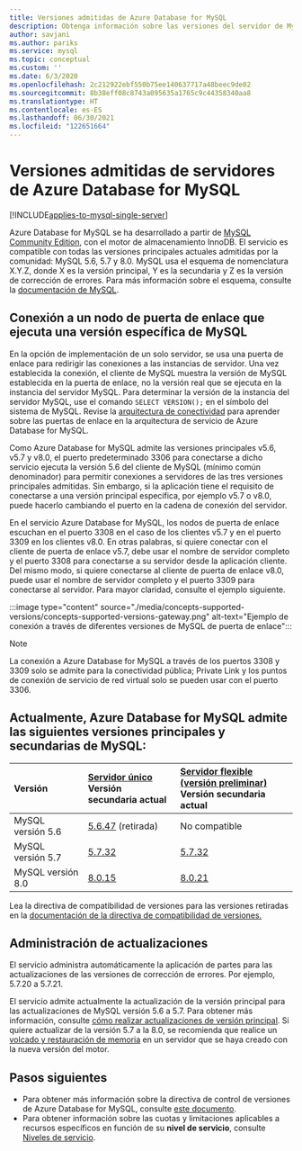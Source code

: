 ```yaml
---
title: Versiones admitidas de Azure Database for MySQL
description: Obtenga información sobre las versiones del servidor de MySQL que se admiten en el servicio Azure Database for MySQL.
author: savjani
ms.author: pariks
ms.service: mysql
ms.topic: conceptual
ms.custom: ''
ms.date: 6/3/2020
ms.openlocfilehash: 2c212922ebf550b75ee140637717a48beec9de02
ms.sourcegitcommit: 8b38eff08c8743a095635a1765c9c44358340aa8
ms.translationtype: HT
ms.contentlocale: es-ES
ms.lasthandoff: 06/30/2021
ms.locfileid: "122651664"
---
```

# <a name="supported-azure-database-for-mysql-server-versions"></a>Versiones admitidas de servidores de Azure Database for MySQL

[!INCLUDE[applies-to-mysql-single-server](includes/applies-to-mysql-single-server.md)]

Azure Database for MySQL se ha desarrollado a partir de [MySQL Community Edition](https://www.mysql.com/products/community/), con el motor de almacenamiento InnoDB. El servicio es compatible con todas las versiones principales actuales admitidas por la comunidad: MySQL 5.6, 5.7 y 8.0. MySQL usa el esquema de nomenclatura X.Y.Z, donde X es la versión principal, Y es la secundaria y Z es la versión de corrección de errores. Para más información sobre el esquema, consulte la [documentación de MySQL](https://dev.mysql.com/doc/refman/5.7/en/which-version.html).

## <a name="connect-to-a-gateway-node-that-is-running-a-specific-mysql-version"></a>Conexión a un nodo de puerta de enlace que ejecuta una versión específica de MySQL

En la opción de implementación de un solo servidor, se usa una puerta de enlace para redirigir las conexiones a las instancias de servidor. Una vez establecida la conexión, el cliente de MySQL muestra la versión de MySQL establecida en la puerta de enlace, no la versión real que se ejecuta en la instancia del servidor MySQL. Para determinar la versión de la instancia del servidor MySQL, use el comando `SELECT VERSION();` en el símbolo del sistema de MySQL. Revise la [arquitectura de conectividad](./concepts-connectivity-architecture.md#connectivity-architecture) para aprender sobre las puertas de enlace en la arquitectura de servicio de Azure Database for MySQL.

Como Azure Database for MySQL admite las versiones principales v5.6, v5.7 y v8.0, el puerto predeterminado 3306 para conectarse a dicho servicio ejecuta la versión 5.6 del cliente de MySQL (mínimo común denominador) para permitir conexiones a servidores de las tres versiones principales admitidas. Sin embargo, si la aplicación tiene el requisito de conectarse a una versión principal específica, por ejemplo v5.7 o v8.0, puede hacerlo cambiando el puerto en la cadena de conexión del servidor.

En el servicio Azure Database for MySQL, los nodos de puerta de enlace escuchan en el puerto 3308 en el caso de los clientes v5.7 y en el puerto 3309 en los clientes v8.0. En otras palabras, si quiere conectar con el cliente de puerta de enlace v5.7, debe usar el nombre de servidor completo y el puerto 3308 para conectarse a su servidor desde la aplicación cliente. Del mismo modo, si quiere conectarse al cliente de puerta de enlace v8.0, puede usar el nombre de servidor completo y el puerto 3309 para conectarse al servidor. Para mayor claridad, consulte el ejemplo siguiente.

:::image type="content" source="./media/concepts-supported-versions/concepts-supported-versions-gateway.png" alt-text="Ejemplo de conexión a través de diferentes versiones de MySQL de puerta de enlace":::

> [!NOTE]
> La conexión a Azure Database for MySQL a través de los puertos 3308 y 3309 solo se admite para la conectividad pública; Private Link y los puntos de conexión de servicio de red virtual solo se pueden usar con el puerto 3306.

## <a name="azure-database-for-mysql-currently-supports-the-following-major-and-minor-versions-of-mysql"></a>Actualmente, Azure Database for MySQL admite las siguientes versiones principales y secundarias de MySQL:

| Versión | [Servidor único](overview.md) <br/> Versión secundaria actual |[Servidor flexible (versión preliminar)](./flexible-server/overview.md) <br/> Versión secundaria actual  |
|:-------------------|:-------------------------------------------|:---------------------------------------------|
|MySQL versión 5.6 |  [5.6.47](https://dev.mysql.com/doc/relnotes/mysql/5.6/en/news-5-6-47.html) (retirada) | No compatible|
|MySQL versión 5.7 | [5.7.32](https://dev.mysql.com/doc/relnotes/mysql/5.7/en/news-5-7-32.html) | [5.7.32](https://dev.mysql.com/doc/relnotes/mysql/5.7/en/news-5-7-32.html)|
|MySQL versión 8.0 | [8.0.15](https://dev.mysql.com/doc/relnotes/mysql/8.0/en/news-8-0-15.html) | [8.0.21](https://dev.mysql.com/doc/relnotes/mysql/8.0/en/news-8-0-21.html)|

Lea la directiva de compatibilidad de versiones para las versiones retiradas en la [documentación de la directiva de compatibilidad de versiones.](concepts-version-policy.md#retired-mysql-engine-versions-not-supported-in-azure-database-for-mysql)

## <a name="managing-updates-and-upgrades"></a>Administración de actualizaciones

El servicio administra automáticamente la aplicación de partes para las actualizaciones de las versiones de corrección de errores. Por ejemplo, 5.7.20 a 5.7.21.  

El servicio admite actualmente la actualización de la versión principal para las actualizaciones de MySQL versión 5.6 a 5.7. Para obtener más información, consulte [cómo realizar actualizaciones de versión principal](how-to-major-version-upgrade.md). Si quiere actualizar de la versión 5.7 a la 8.0, se recomienda que realice un [volcado y restauración de memoria](./concepts-migrate-dump-restore.md) en un servidor que se haya creado con la nueva versión del motor.

## <a name="next-steps"></a>Pasos siguientes

- Para obtener más información sobre la directiva de control de versiones de Azure Database for MySQL, consulte [este documento](concepts-version-policy.md).
- Para obtener información sobre las cuotas y limitaciones aplicables a recursos específicos en función de su **nivel de servicio**, consulte [Niveles de servicio](./concepts-pricing-tiers.md).
